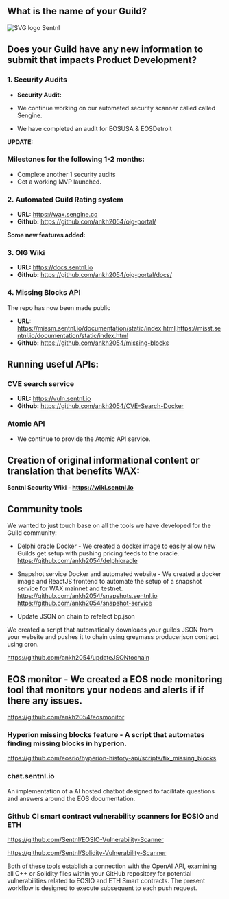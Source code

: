## What is the name of your Guild?

![SVG logo](https://www.sentnl.io/sentnl.svg)
Sentnl




## Does your Guild have any new information to submit that impacts Product Development?




### 1. Security Audits

- **Security Audit:** 

- We continue working on our automated security scanner called  called Sengine. 
- We have completed an audit for EOSUSA & EOSDetroit


**UPDATE:**


### Milestones for the following 1-2 months:

- Complete another 1 security audits
- Get a working MVP launched.



### 2. Automated Guild Rating system

- **URL:** https://wax.sengine.co 
- **Github:** https://github.com/ankh2054/oig-portal/

**Some new features added:**




### 3.  OIG Wiki

- **URL:** https://docs.sentnl.io 
- **Github:** https://github.com/ankh2054/oig-portal/docs/


### 4. Missing Blocks API

The repo has now been made public

- **URL:** https://missm.sentnl.io/documentation/static/index.html,https://misst.sentnl.io/documentation/static/index.html
- **Github:** https://github.com/ankh2054/missing-blocks

## Running useful APIs:


### CVE search service

- **URL:**  https://vuln.sentnl.io
- **Github:** https://github.com/ankh2054/CVE-Search-Docker


### Atomic API

- We continue to provide the Atomic API service.

## Creation of original informational content or translation that benefits WAX:

**Sentnl Security Wiki  - https://wiki.sentnl.io**



## Community tools 

We wanted to just touch base on all the tools we have developed for the Guild community:

* Delphi oracle Docker - We created a docker image to easily allow new Guilds get setup with pushing pricing feeds to the oracle.  https://github.com/ankh2054/delphioracle

* Snapshot service Docker and automated website - We created a docker image and ReactJS frontend to automate the setup of a snapshot service for WAX mainnet and testnet.
https://github.com/ankh2054/snapshots.sentnl.io
https://github.com/ankh2054/snapshot-service

* Update JSON on chain to refelect bp.json

We created a script that automatically downloads your guilds JSON from your website and pushes it to chain using greymass producerjson contract using cron.

https://github.com/ankh2054/updateJSONtochain

## EOS monitor - We created a EOS node monitoring tool that monitors your nodeos and alerts if if there any issues.

https://github.com/ankh2054/eosmonitor



### Hyperion missing blocks feature - A script that automates finding missing blocks in hyperion.

https://github.com/eosrio/hyperion-history-api/scripts/fix_missing_blocks 


### chat.sentnl.io

An implementation of a AI hosted chatbot designed to facilitate questions and answers around the EOS documentation. 


### Github CI smart contract vulnerability scanners for EOSIO and ETH

https://github.com/Sentnl/EOSIO-Vulnerability-Scanner

https://github.com/Sentnl/Solidity-Vulnerability-Scanner

Both of these tools establish a connection with the OpenAI API, examining all C++ or Solidity files within your GitHub repository for potential vulnerabilities related to EOSIO and ETH Smart contracts. The present workflow is designed to execute subsequent to each push request.



